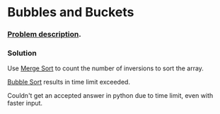 # Bubbles and Buckets

### [Problem description](https://www.beecrowd.com.br/judge/en/problems/view/1088).

### Solution

Use [Merge Sort](https://github.com/LeonardoNNanci/coding_challenges/tree/main/Algorithms/Sorting/Merge%20Sort) to count the number of inversions to sort the array.

[Bubble Sort](https://github.com/LeonardoNNanci/coding_challenges/tree/main/Algorithms/Sorting/Bubble%20Sort) results in time limit exceeded.

Couldn't get an accepted answer in python due to time limit, even with faster input.